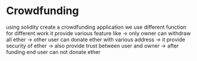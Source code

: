 # Crowdfunding

using solidity create a crowdfunding application
we use different function for different work 
it provide various feature like
->  only owner can withdraw all ether
->  other user can donate ether with various address
->  it provide security of ether
->  also provide trust between user and owner
->  after funding end user can not donate ether
